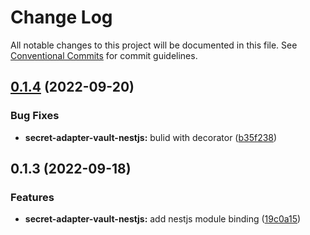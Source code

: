 # Change Log

All notable changes to this project will be documented in this file.
See [Conventional Commits](https://conventionalcommits.org) for commit guidelines.

## [0.1.4](https://github.com/Rytass/Utils/compare/@rytass/secret-adapter-vault-nestjs@0.1.3...@rytass/secret-adapter-vault-nestjs@0.1.4) (2022-09-20)


### Bug Fixes

* **secret-adapter-vault-nestjs:** bulid with decorator ([b35f238](https://github.com/Rytass/Utils/commit/b35f23866cd4fe5c28030c9842455e51fdabf1a6))





## 0.1.3 (2022-09-18)


### Features

* **secret-adapter-vault-nestjs:** add nestjs module binding ([19c0a15](https://github.com/Rytass/Utils/commit/19c0a15a52b8c8729a0d4e6525ec51526f802859))

